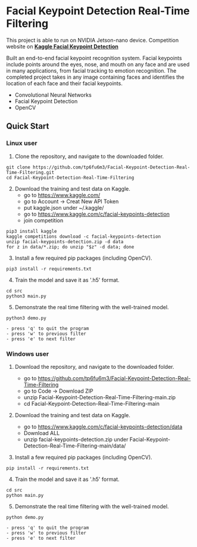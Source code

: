 # Facial Keypoint Detection Real-Time Filtering

This project is able to run on NVIDIA Jetson-nano device.
Competition website on [**Kaggle Facial Keypoint Detection**](https://www.kaggle.com/c/facial-keypoints-detection)

Built an end-to-end facial keypoint recognition system. Facial keypoints include points around the eyes, nose, and mouth on any face and are used in many applications, from facial tracking to emotion recognition. The completed project takes in any image containing faces and identifies the location of each face and their facial keypoints.

- Convolutional Neural Networks
- Facial Keypoint Detection
- OpenCV

## Quick Start

### Linux user

1. Clone the repository, and navigate to the downloaded folder.
```
git clone https://github.com/tp6fu6m3/Facial-Keypoint-Detection-Real-Time-Filtering.git
cd Facial-Keypoint-Detection-Real-Time-Filtering
```

2. Download the training and test data on Kaggle.
	- go to https://www.kaggle.com/
	- go to Account → Creat New API Token
	- put kaggle.json under ~/.kaggle/
	- go to https://www.kaggle.com/c/facial-keypoints-detection
	- join competition
```
pip3 install kaggle
kaggle competitions download -c facial-keypoints-detection
unzip facial-keypoints-detection.zip -d data
for z in data/*.zip; do unzip "$z" -d data; done
```

3. Install a few required pip packages (including OpenCV).
```
pip3 install -r requirements.txt
```

4. Train the model and save it as '.h5' format.
```
cd src
python3 main.py
```

5. Demonstrate the real time filtering with the well-trained model.
```
python3 demo.py
```
	- press 'q' to quit the program
	- press 'w' to previous filter
	- press 'e' to next filter

### Windows user

1. Download the repository, and navigate to the downloaded folder.
	- go to https://github.com/tp6fu6m3/Facial-Keypoint-Detection-Real-Time-Filtering
	- go to Code → Download ZIP
	- unzip Facial-Keypoint-Detection-Real-Time-Filtering-main.zip
	- cd Facial-Keypoint-Detection-Real-Time-Filtering-main

2. Download the training and test data on Kaggle.
	- go to https://www.kaggle.com/c/facial-keypoints-detection/data
	- Download ALL
	- unzip facial-keypoints-detection.zip under Facial-Keypoint-Detection-Real-Time-Filtering-main/data/

3. Install a few required pip packages (including OpenCV).
```
pip install -r requirements.txt
```

4. Train the model and save it as '.h5' format.
```
cd src
python main.py
```

5. Demonstrate the real time filtering with the well-trained model.
```
python demo.py
```
	- press 'q' to quit the program
	- press 'w' to previous filter
	- press 'e' to next filter
